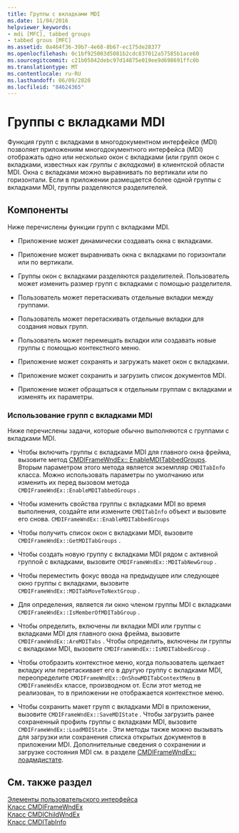 ```yaml
---
title: Группы с вкладками MDI
ms.date: 11/04/2016
helpviewer_keywords:
- mdi [MFC], tabbed groups
- tabbed grous [MFC]
ms.assetid: 0a464f36-39b7-4e68-8b67-ec175de28377
ms.openlocfilehash: 0c1bf925003d5081b2cdc837012a57585b1ace60
ms.sourcegitcommit: c21b05042debc97d14875e019ee9d698691ffc0b
ms.translationtype: MT
ms.contentlocale: ru-RU
ms.lasthandoff: 06/09/2020
ms.locfileid: "84624365"
---
```

# <a name="mdi-tabbed-groups"></a>Группы с вкладками MDI

Функция групп с вкладками в многодокументном интерфейсе (MDI) позволяет приложениям многодокументного интерфейса (MDI) отображать одно или несколько окон с вкладками (или групп окон с вкладками, известных как *группы с вкладками*) в клиентской области MDI. Окна с вкладками можно выравнивать по вертикали или по горизонтали. Если в приложении размещается более одной группы с вкладками MDI, группы разделяются разделителей.

## <a name="features"></a>Компоненты

Ниже перечислены функции групп с вкладками MDI.

- Приложение может динамически создавать окна с вкладками.

- Приложение может выравнивать окна с вкладками по горизонтали или по вертикали.

- Группы окон с вкладками разделяются разделителей. Пользователь может изменить размер групп с вкладками с помощью разделителя.

- Пользователь может перетаскивать отдельные вкладки между группами.

- Пользователь может перетаскивать отдельные вкладки для создания новых групп.

- Пользователь может перемещать вкладки или создавать новые группы с помощью контекстного меню.

- Приложение может сохранять и загружать макет окон с вкладками.

- Приложение может сохранить и загрузить список документов MDI.

- Приложение может обращаться к отдельным группам с вкладками и изменять их параметры.

### <a name="using-mdi-tabbed-groups"></a>Использование групп с вкладками MDI

Ниже перечислены задачи, которые обычно выполняются с группами с вкладками MDI.

- Чтобы включить группы с вкладками MDI для главного окна фрейма, вызовите метод [CMDIFrameWndEx:: EnableMDITabbedGroups](reference/cmdiframewndex-class.md#enablemditabbedgroups). Вторым параметром этого метода является экземпляр `CMDITabInfo` класса. Можно использовать параметры по умолчанию или изменить их перед вызовом метода `CMDIFrameWndEx::EnableMDITabbedGroups` .

- Чтобы изменить свойства группы с вкладками MDI во время выполнения, создайте или измените `CMDITabInfo` объект и вызовите его снова. `CMDIFrameWndEx::EnableMDITabbedGroups`

- Чтобы получить список окон с вкладками MDI, вызовите `CMDIFrameWndEx::GetMDITabGroups` .

- Чтобы создать новую группу с вкладками MDI рядом с активной группой с вкладками, вызовите `CMDIFrameWndEx::MDITabNewGroup` .

- Чтобы переместить фокус ввода на предыдущее или следующее окно группы с вкладками, вызовите `CMDIFrameWndEx::MDITabMoveToNextGroup` .

- Для определения, является ли окно членом группы MDI с вкладками `CMDIFrameWndEx::IsMemberOfMDITabGroup` .

- Чтобы определить, включены ли вкладки MDI или группы с вкладками MDI для главного окна фрейма, вызовите `CMDIFrameWndEx::AreMDITabs` . Чтобы определить, включены ли группы с вкладками MDI, вызовите `CMDIFrameWndEx::IsMDITabbedGroup` .

- Чтобы отобразить контекстное меню, когда пользователь щелкает вкладку или перетаскивает его в другую группу с вкладками MDI, переопределите `CMDIFrameWndEx::OnShowMDITabContextMenu` в `CMDIFrameWndEx` классе, производном от. Если этот метод не реализован, то в приложении не отображается контекстное меню.

- Чтобы сохранить макет групп с вкладками MDI в приложении, вызовите `CMDIFrameWndEx::SaveMDIState` . Чтобы загрузить ранее сохраненный профиль группы с вкладками MDI, вызовите `CMDIFrameWndEx::LoadMDIState` . Эти методы также можно вызывать для загрузки или сохранения списка открытых документов в приложении MDI. Дополнительные сведения о сохранении и загрузке состояния MDI см. в разделе [CMDIFrameWndEx:: лоадмдистате](reference/cmdiframewndex-class.md#loadmdistate).

## <a name="see-also"></a>См. также раздел

[Элементы пользовательского интерфейса](user-interface-elements-mfc.md)<br/>
[Класс CMDIFrameWndEx](reference/cmdiframewndex-class.md)<br/>
[Класс CMDIChildWndEx](reference/cmdichildwndex-class.md)<br/>
[Класс CMDITabInfo](reference/cmditabinfo-class.md)
